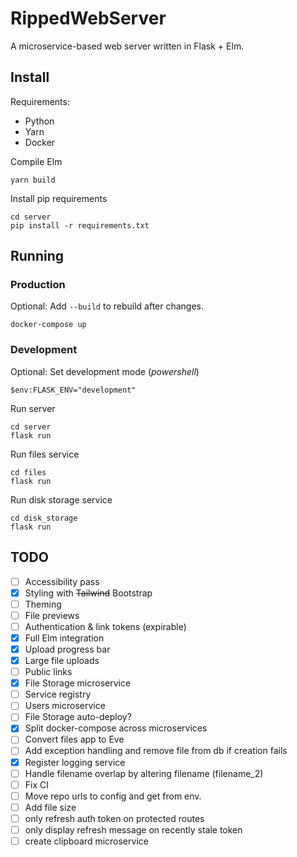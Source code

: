 # RippedWebServer

A microservice-based web server written in Flask + Elm.

## Install

Requirements:

- Python
- Yarn
- Docker

Compile Elm

```
yarn build
```

Install pip requirements

```
cd server
pip install -r requirements.txt
```

## Running

### Production

Optional: Add `--build` to rebuild after changes.

```
docker-compose up
```

### Development

Optional: Set development mode (_powershell_)

```
$env:FLASK_ENV="development"
```

Run server

```
cd server
flask run
```

Run files service

```
cd files
flask run
```

Run disk storage service

```
cd disk_storage
flask run
```

## TODO

- [ ] Accessibility pass
- [x] Styling with <s>Tailwind</s> Bootstrap
- [ ] Theming
- [ ] File previews
- [ ] Authentication & link tokens (expirable)
- [x] Full Elm integration
- [x] Upload progress bar
- [x] Large file uploads
- [ ] Public links
- [x] File Storage microservice
- [ ] Service registry
- [ ] Users microservice
- [ ] File Storage auto-deploy?
- [x] Split docker-compose across microservices
- [ ] Convert files app to Eve
- [ ] Add exception handling and remove file from db if creation fails
- [x] Register logging service
- [ ] Handle filename overlap by altering filename (filename_2)
- [ ] Fix CI
- [ ] Move repo urls to config and get from env.
- [ ] Add file size
- [ ] only refresh auth token on protected routes
- [ ] only display refresh message on recently stale token
- [ ] create clipboard microservice

